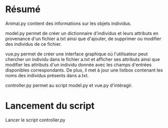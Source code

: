 # Résumé
Animal.py contient des informations sur les objets individus. 

model.py permet de créer un dictionnaire d'individus et leurs attributs en provenance d'un fichier a.txt ainsi que d'ajouter, de supprimer ou modifier des individus de ce fichier. 

vue.py permet de créer une interface graphique où l'utilisateur peut chercher un individu dans le fichier a.txt et afficher ses attributs ainsi que modifier les attributs d'un individu donnée avec les champs d'entrées disponibles correspondants.
De plus, il met à jour une listbox contenant les noms des individus présents dans a.txt. 

controller.py permet au script model.py et vue.py d'intéragir.


# Lancement du script 

Lancer le script controller.py
